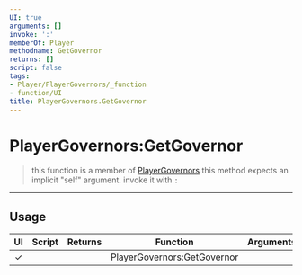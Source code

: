 ```yaml
---
UI: true
arguments: []
invoke: ':'
memberOf: Player
methodname: GetGovernor
returns: []
script: false
tags:
- Player/PlayerGovernors/_function
- function/UI
title: PlayerGovernors.GetGovernor
---
```

# PlayerGovernors:GetGovernor
> this function is a member of [PlayerGovernors](civ-6/lua/PlayerGovernors.md)
> this method expects an implicit "self" argument. invoke it with `:`
-----
## Usage
|  UI | Script | Returns | Function | Arguments |
|:---:|:------:|-------:|:--------:|:---------|
|✓| ||PlayerGovernors:GetGovernor||

